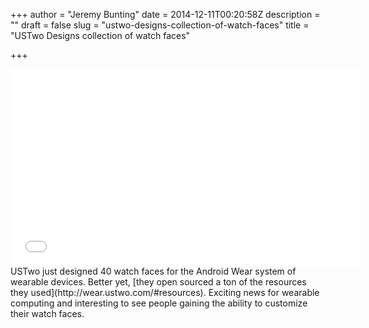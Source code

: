 +++
author = "Jeremy Bunting"
date = 2014-12-11T00:20:58Z
description = ""
draft = false
slug = "ustwo-designs-collection-of-watch-faces"
title = "USTwo Designs collection of watch faces"

+++

<iframe width="560" height="315" src="//www.youtube.com/embed/h5hpIEKoeBc" frameborder="0" allowfullscreen></iframe>
USTwo just designed 40 watch faces for the Android Wear system of wearable devices. Better yet, [they open sourced a ton of the resources they used](http://wear.ustwo.com/#resources). Exciting news for wearable computing and interesting to see people gaining the ability to customize their watch faces.

